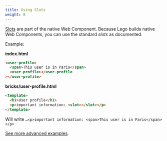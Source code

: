 ```yaml
---
title: Using Slots
weight: 8
---
```


[Slots](https://developer.mozilla.org/en-US/docs/Web/HTML/Element/slot) are part of the
native Web Component.
Because Lego builds native Web Components, you can use the standard _slots_ as documented.

Example:

**index.html**

```html
<user-profile>
  <span>This user is in Paris</span>
  <user-profile></user-profile
></user-profile>
```

**bricks/user-profile.html**

```html
<template>
  <h1>User profile</h1>
  <p>important information: <slot></slot></p>
</template>
```

Will write `…<p>important information: <span>This user is in Paris</span></p>`

[See more advanced examples](https://developer.mozilla.org/en-US/docs/Web/Web_Components/Using_templates_and_slots#Adding_flexibility_with_slots).
